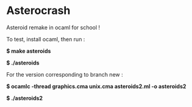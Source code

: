 # Asterocrash

Asteroid remake in ocaml for school !

To test, install ocaml, then run :

**$ make asteroids**

**$ ./asteroids**

For the version corresponding to branch new :

**$ ocamlc -thread graphics.cma unix.cma asteroids2.ml -o asteroids2**

**$ ./asteroids2**
